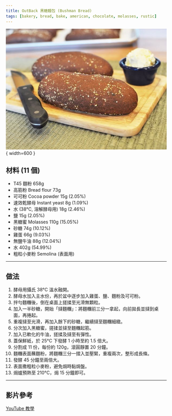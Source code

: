 ```yaml
---
title: OutBack 黑糖麵包 (Bushman Bread)
tags: [bakery, bread, bake, american, chocolate, molasses, rustic]
---
```


![OutBack 黑糖麵包](../../images/outback-bushman-bread.jpg){ width=600 }

## 材料 (11 個)

- T45 麵粉 658g  
- 高筋粉 Bread flour 73g  
- 可可粉 Cocoa powder 15g (2.05%)  
- 速效乾酵母 Instant yeast 8g (1.09%)  
- 水 (38°C, 溶解酵母用) 18g (2.46%)  
- 鹽 15g (2.05%)  
- 黑糖蜜 Molasses 110g (15.05%)  
- 砂糖 74g (10.12%)  
- 雞蛋 66g (9.03%)  
- 無鹽牛油 88g (12.04%)  
- 水 402g (54.99%)  
- 粗粒小麥粉 Semolina (表面用)  

---

## 做法

1. 酵母用攝氏 38°C 溫水融開。  
2. 酵母水加入主水份，再於盆中逐步加入雞蛋、鹽、麵粉及可可粉。  
3. 拌勻麵糰後，倒在桌面上搓揉至光滑無顆粒。  
4. 加入一半砂糖，開始「撻麵糰」：將麵糰前三分一拿起，向前拋長並撻到桌面，再捲起。  
5. 重複撻至光滑，再加入餘下的砂糖，繼續撻至麵糰細緻。  
6. 分次加入黑糖蜜，搓揉並撻至麵糰起筋。  
7. 加入已軟化的牛油，搓揉及撻至有彈性。  
8. 蓋保鮮紙，於 25°C 下發酵 1 小時至約 1.5 倍大。  
9. 分割成 11 份，每份約 120g，滾圓靜置 20 分鐘。  
10. 麵糰表面蘸麵粉，將麵糰三分一摺入並壓緊，重複兩次，整形成長條。  
11. 發酵 45 分鐘至兩倍大。  
12. 表面撒粗粒小麥粉，避免焗時黏焗盤。  
13. 焗爐預熱至 210°C，焗 15 分鐘即可。  

---

## 影片參考
[YouTube 教學](https://www.youtube.com/watch?v=ZHwupxu3dzU&ab_channel=%E9%A3%B2%E9%A3%9F%E7%94%B7%E5%A5%B3)